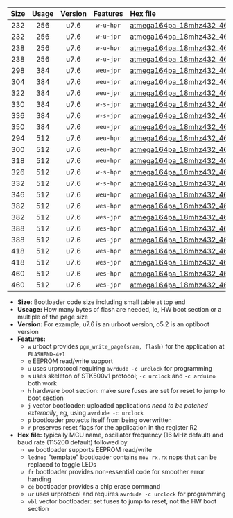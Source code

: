 |Size|Usage|Version|Features|Hex file|
|:-:|:-:|:-:|:-:|:--|
|232|256|u7.6|`w-u-hpr`|[atmega164pa_18mhz432_460800bps_ur.hex](https://raw.githubusercontent.com/stefanrueger/urboot/main/atmega164pa_18mhz432_460800bps_ur.hex)|
|232|256|u7.6|`w-u-jpr`|[atmega164pa_18mhz432_460800bps_ur_vbl.hex](https://raw.githubusercontent.com/stefanrueger/urboot/main/atmega164pa_18mhz432_460800bps_ur_vbl.hex)|
|238|256|u7.6|`w-u-hpr`|[atmega164pa_18mhz432_460800bps_lednop_ur.hex](https://raw.githubusercontent.com/stefanrueger/urboot/main/atmega164pa_18mhz432_460800bps_lednop_ur.hex)|
|238|256|u7.6|`w-u-jpr`|[atmega164pa_18mhz432_460800bps_lednop_ur_vbl.hex](https://raw.githubusercontent.com/stefanrueger/urboot/main/atmega164pa_18mhz432_460800bps_lednop_ur_vbl.hex)|
|298|384|u7.6|`weu-jpr`|[atmega164pa_18mhz432_460800bps_ee_ur_vbl.hex](https://raw.githubusercontent.com/stefanrueger/urboot/main/atmega164pa_18mhz432_460800bps_ee_ur_vbl.hex)|
|304|384|u7.6|`weu-jpr`|[atmega164pa_18mhz432_460800bps_ee_lednop_ur_vbl.hex](https://raw.githubusercontent.com/stefanrueger/urboot/main/atmega164pa_18mhz432_460800bps_ee_lednop_ur_vbl.hex)|
|322|384|u7.6|`weu-jpr`|[atmega164pa_18mhz432_460800bps_ee_lednop_fr_ur_vbl.hex](https://raw.githubusercontent.com/stefanrueger/urboot/main/atmega164pa_18mhz432_460800bps_ee_lednop_fr_ur_vbl.hex)|
|330|384|u7.6|`w-s-jpr`|[atmega164pa_18mhz432_460800bps_vbl.hex](https://raw.githubusercontent.com/stefanrueger/urboot/main/atmega164pa_18mhz432_460800bps_vbl.hex)|
|336|384|u7.6|`w-s-jpr`|[atmega164pa_18mhz432_460800bps_lednop_vbl.hex](https://raw.githubusercontent.com/stefanrueger/urboot/main/atmega164pa_18mhz432_460800bps_lednop_vbl.hex)|
|350|384|u7.6|`weu-jpr`|[atmega164pa_18mhz432_460800bps_ee_lednop_fr_ce_ur_vbl.hex](https://raw.githubusercontent.com/stefanrueger/urboot/main/atmega164pa_18mhz432_460800bps_ee_lednop_fr_ce_ur_vbl.hex)|
|294|512|u7.6|`weu-hpr`|[atmega164pa_18mhz432_460800bps_ee_ur.hex](https://raw.githubusercontent.com/stefanrueger/urboot/main/atmega164pa_18mhz432_460800bps_ee_ur.hex)|
|300|512|u7.6|`weu-hpr`|[atmega164pa_18mhz432_460800bps_ee_lednop_ur.hex](https://raw.githubusercontent.com/stefanrueger/urboot/main/atmega164pa_18mhz432_460800bps_ee_lednop_ur.hex)|
|318|512|u7.6|`weu-hpr`|[atmega164pa_18mhz432_460800bps_ee_lednop_fr_ur.hex](https://raw.githubusercontent.com/stefanrueger/urboot/main/atmega164pa_18mhz432_460800bps_ee_lednop_fr_ur.hex)|
|326|512|u7.6|`w-s-hpr`|[atmega164pa_18mhz432_460800bps.hex](https://raw.githubusercontent.com/stefanrueger/urboot/main/atmega164pa_18mhz432_460800bps.hex)|
|332|512|u7.6|`w-s-hpr`|[atmega164pa_18mhz432_460800bps_lednop.hex](https://raw.githubusercontent.com/stefanrueger/urboot/main/atmega164pa_18mhz432_460800bps_lednop.hex)|
|346|512|u7.6|`weu-hpr`|[atmega164pa_18mhz432_460800bps_ee_lednop_fr_ce_ur.hex](https://raw.githubusercontent.com/stefanrueger/urboot/main/atmega164pa_18mhz432_460800bps_ee_lednop_fr_ce_ur.hex)|
|382|512|u7.6|`wes-hpr`|[atmega164pa_18mhz432_460800bps_ee.hex](https://raw.githubusercontent.com/stefanrueger/urboot/main/atmega164pa_18mhz432_460800bps_ee.hex)|
|382|512|u7.6|`wes-jpr`|[atmega164pa_18mhz432_460800bps_ee_vbl.hex](https://raw.githubusercontent.com/stefanrueger/urboot/main/atmega164pa_18mhz432_460800bps_ee_vbl.hex)|
|388|512|u7.6|`wes-hpr`|[atmega164pa_18mhz432_460800bps_ee_lednop.hex](https://raw.githubusercontent.com/stefanrueger/urboot/main/atmega164pa_18mhz432_460800bps_ee_lednop.hex)|
|388|512|u7.6|`wes-jpr`|[atmega164pa_18mhz432_460800bps_ee_lednop_vbl.hex](https://raw.githubusercontent.com/stefanrueger/urboot/main/atmega164pa_18mhz432_460800bps_ee_lednop_vbl.hex)|
|418|512|u7.6|`wes-hpr`|[atmega164pa_18mhz432_460800bps_ee_lednop_fr.hex](https://raw.githubusercontent.com/stefanrueger/urboot/main/atmega164pa_18mhz432_460800bps_ee_lednop_fr.hex)|
|418|512|u7.6|`wes-jpr`|[atmega164pa_18mhz432_460800bps_ee_lednop_fr_vbl.hex](https://raw.githubusercontent.com/stefanrueger/urboot/main/atmega164pa_18mhz432_460800bps_ee_lednop_fr_vbl.hex)|
|460|512|u7.6|`wes-hpr`|[atmega164pa_18mhz432_460800bps_ee_lednop_fr_ce.hex](https://raw.githubusercontent.com/stefanrueger/urboot/main/atmega164pa_18mhz432_460800bps_ee_lednop_fr_ce.hex)|
|460|512|u7.6|`wes-jpr`|[atmega164pa_18mhz432_460800bps_ee_lednop_fr_ce_vbl.hex](https://raw.githubusercontent.com/stefanrueger/urboot/main/atmega164pa_18mhz432_460800bps_ee_lednop_fr_ce_vbl.hex)|

- **Size:** Bootloader code size including small table at top end
- **Useage:** How many bytes of flash are needed, ie, HW boot section or a multiple of the page size
- **Version:** For example, u7.6 is an urboot version, o5.2 is an optiboot version
- **Features:**
  + `w` urboot provides `pgm_write_page(sram, flash)` for the application at `FLASHEND-4+1`
  + `e` EEPROM read/write support
  + `u` uses urprotocol requiring `avrdude -c urclock` for programming
  + `s` uses skeleton of STK500v1 protocol; `-c urclock` and `-c arduino` both work
  + `h` hardware boot section: make sure fuses are set for reset to jump to boot section
  + `j` vector bootloader: uploaded applications *need to be patched externally*, eg, using `avrdude -c urclock`
  + `p` bootloader protects itself from being overwritten
  + `r` preserves reset flags for the application in the register R2
- **Hex file:** typically MCU name, oscillator frequency (16 MHz default) and baud rate (115200 default) followed by
  + `ee` bootloader supports EEPROM read/write
  + `lednop` "template" bootloader contains `mov rx,rx` nops that can be replaced to toggle LEDs
  + `fr` bootloader provides non-essential code for smoother error handing
  + `ce` bootloader provides a chip erase command
  + `ur` uses urprotocol and requires `avrdude -c urclock` for programming
  + `vbl` vector bootloader: set fuses to jump to reset, not the HW boot section
